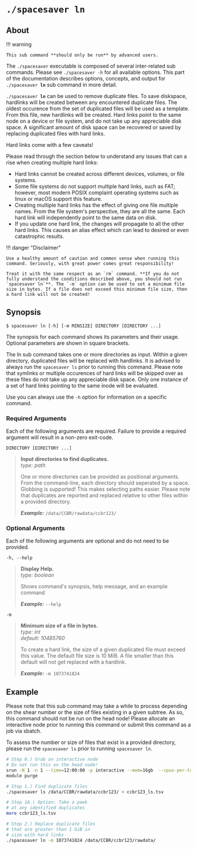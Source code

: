 # <code>./spacesaver <b>ln</b></code>

## About 

!!! warning

    This sub command **should only be run** by advanced users. 

The `./spacesaver` executable is composed of several inter-related sub commands. Please see `./spacesaver -h` for all available options. This part of the documentation describes options, concepts, and output for <code>./spacesaver <b>ln</b></code> sub command in more detail. 

<code>./spacesaver <b>ln</b></code> can be used to remove duplicate files. To save diskspace, hardlinks will be created between any encountered duplicate files. The oldest occurence from the set of duplicated files will be used as a template. From this file, new hardlinks will be created. Hard links point to the same node on a device or file system, and do not take up any appreciable disk space. A significant amount of disk space can be recovered or saved by replacing duplicated files with hard links.

Hard links come with a few caveats! 

Please read through the section below to understand any issues that can a rise when creating multiple hard links:

  - Hard links cannot be created across different devices, volumes, or file systems.  
  - Some file systems do not support multiple hard links, such as FAT; however, most modern POSIX complaint operating systems such as linux or macOS support this feature.  
  - Creating multiple hard links has the effect of giving one file multiple names. From the file system's perspective, they are all the same. Each hard link will independently point to the same data on disk.   
  - If you update one hard link, the changes will propagate to all the other hard links. This causes an alias effect which can lead to desired or even catastrophic results.

!!! danger "Disclaimer"

    Use a healthy amount of caution and common sense when running this command. Seriously, with great power comes great responsibility! 
    
    Treat it with the same respect as an `rm` command. **If you do not fully understand the conditions described above, you should not run `spacesaver ln`**. The `-m` option can be used to set a minimum file size in bytes. If a file does not exceed this minimum file size, then a hard link will not be created!

## Synopsis
```text
$ spacesaver ln [-h] [-m MINSIZE] DIRECTORY [DIRECTORY ...]
```

The synopsis for each command shows its parameters and their usage. Optional parameters are shown in square brackets.

The ln sub command takes one or more directories as input. Within a given directory, duplicated files will be replaced with hardlinks. It is advised to always run the `spacesaver ls` prior to running this command. Please note that symlinks or multiple occurences of hard links will be skipped over as these files do not take up any appreciable disk space. Only one instance of a set of hard links pointing to the same inode will be evaluated.

Use you can always use the `-h` option for information on a specific command. 

### Required Arguments

Each of the following arguments are required. Failure to provide a required argument will result in a non-zero exit-code.

  `DIRECTORY [DIRECTORY ...]`  
> **Input directories to find duplicates.**  
> *type: path*  
> 
> One or more directories can be provided as positional arguments. From the command-line, each directory should seperated by a space. Globbing is supported! This makes selecting paths easier. Please note that duplicates are reported and replaced relative to other files within a provided directory.
> 
> ***Example:*** `/data/CCBR/rawdata/ccbr123/`

### Optional Arguments

Each of the following arguments are optional and do not need to be provided. 

  `-h, --help`            
> **Display Help.**  
> *type: boolean*
> 
> Shows command's synopsis, help message, and an example command
> 
> ***Example:*** `--help`

  `-m`            
> **Minimum size of a file in bytes.**  
> *type: int*  
> *default: 10485760*
> 
> To create a hard link, the size of a given duplicated file must exceed this value. The default file size is 10 MiB. A file smaller than this default will not get replaced with a hardlink.
>
> ***Example:*** `-m 1073741824`

## Example

Please note that this sub command may take a while to process depending on the shear number or the size of files existing in a given subtree. As so, this command should not be run on the head node! Please allocate an interactive node prior to running this command or submit this command as a job via sbatch. 

To assess the number or size of files that exist in a provided directory, please run the `spacesaver ls` prior to running `spacesaver ln`.

```bash 
# Step 0.) Grab an interactive node
# Do not run this on the head node!
srun -N 1 -n 1 --time=12:00:00 -p interactive --mem=16gb  --cpus-per-task=4 --pty bash
module purge

# Step 1.) Find duplicate files
./spacesaver ls /data/CCBR/rawdata/ccbr123/ > ccbr123_ls.tsv

# Step 1A.) Option: Take a peek 
# at any identified duplicates
more ccbr123_ls.tsv

# Step 2.) Replace duplicate files
# that are greater than 1 GiB in
# size with hard links
./spacesaver ln -m 1073741824 /data/CCBR/ccbr123/rawdata/
```